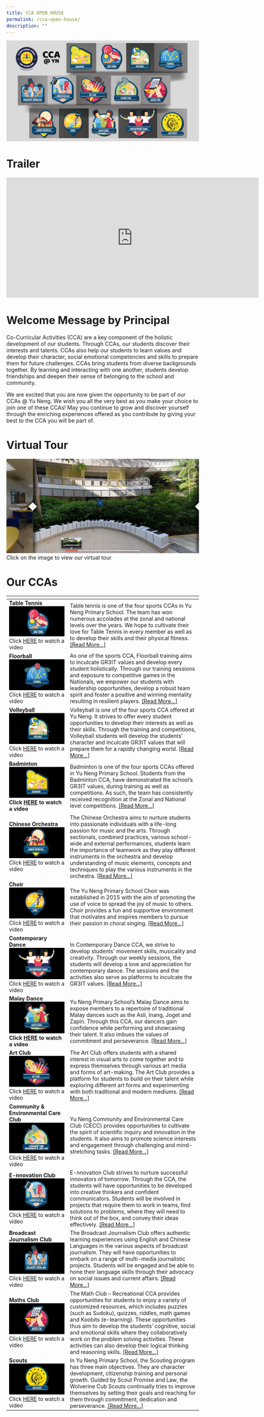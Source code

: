 ```yaml
---
title: CCA OPEN HOUSE
permalink: /cca-open-house/
description: ""
---
```

<img src="/images/WebsiteBanner_CCA-01.png">

<h1>Trailer</h1>

<iframe width="660" height="315" src="https://www.youtube.com/embed/w9feZvlDYw8" title="YouTube video player" frameborder="0" allow="accelerometer; autoplay; clipboard-write; encrypted-media; gyroscope; picture-in-picture" allowfullscreen></iframe>

<h1>Welcome Message by Principal</h1>

Co-Curricular Activities (CCA) are a key component of the holistic development of our students. Through CCAs, our students discover their interests and talents. CCAs also help our students to learn values and develop their character, social emotional competencies and skills to prepare them for future challenges.  CCAs bring students from diverse backgrounds together. By learning and interacting with one another, students develop friendships and deepen their sense of belonging to the school and community.

We are excited that you are now given the opportunity to be part of our CCAs @ Yu Neng.  We wish you all the very best as you make your choice to join one of these CCAs!  May you continue to grow and discover yourself through the enriching experiences offered as you contribute by giving your best to the CCA you will be part of.


<h1>Virtual Tour</h1>

<a href="https://app.lapentor.com/sphere/cca-venu-virtual-tour"><img src="/images/Virtual%20Tour.png"/></a>
Click on the image to view our virtual tour


<h1>Our CCAs</h1>

<table>
<thead>
  <tr>
    <th></th>
    <th></th>
  </tr>
</thead>
<tbody>
  <tr>
    <td><b>Table Tennis</b><br><img src="/images/Table%20Tennis.png"/>  Click <a href="https://youtu.be/2VhBypoDrek">HERE</a> to watch a video</td>
    <td>Table tennis is one of the four sports CCAs in Yu Neng Primary School. The team has won numerous accolades at the zonal and national levels over the years. We hope to cultivate their love for Table Tennis in every member as well as to develop their skills and their physical fitness. <a href="https://www.yunengpri.moe.edu.sg/table-tennis/">[Read More...]</a></td>
</tr>
  <tr>
    <td><b>Floorball</b><br><img src="/images/Floorball.png"/>  Click <a href=”https://youtu.be/GMh7Jge-qUo”>HERE</a> to watch a video</td>
    <td>As one of the sports CCA, Floorball training aims to inculcate GR3IT values and develop every student holistically. Through our training sessions and exposure to competitive games in the Nationals, we empower our students with leadership opportunities, develop a robust team spirit and foster a positive and winning mentality resulting in resilient players. <a href=”https://www.yunengpri.moe.edu.sg/floorball/”>[Read More...]</a></td>
 </tr>
  <tr>
    <td><b>Volleyball</b><br><img src="/images/Volleyball.png"/>  Click <a href="https://youtu.be/ZDlFa-xZNn4">HERE</a> to watch a video</td>
    <td> Volleyball is one of the four sports CCA offered at Yu Neng. It strives to offer every student opportunities to develop their interests as well as their skills. Through the training and competitions, Volleyball students will develop the students’ character and inculcate GR3IT values that will prepare them for a rapidly changing world. <a href="https://www.yunengpri.moe.edu.sg/volley-ball/">[Read More…]</a></td>
 </tr>
  <tr>
    <td><b>Badminton<b><br><img src="/images/badminton.png"/>  Click <a href="https://youtu.be/k-Kj91Ron20">HERE</a> to watch a video</td>
    <td>Badminton is one of the four sports CCAs offered in Yu Neng Primary School. Students from the Badminton CCA, have demonstrated the school’s GR3IT values, during training as well as competitions. As such, the team has consistently received recognition at the Zonal and National level competitions. <a href="https://www.yunengpri.moe.edu.sg/badminton/">[Read More...]</a></td>
  </tr>
  <tr>
    <td><b>Chinese Orchestra</b><br><img src="/images/CO.png"/>  Click <a href="https://youtu.be/kqh7tMvjSyc">HERE</a> to watch a video </td>
    <td>The Chinese Orchestra aims to nurture students into passionate individuals with a life-long passion for music and the arts. Through sectionals, combined practices, various school-wide and external performances, students learn the importance of teamwork as they play different instruments in the orchestra and develop understanding of music elements, concepts and techniques to play the various instruments in the orchestra. <a href="https://www.yunengpri.moe.edu.sg/chinese-orchestra/">[Read More...]</a></td>
  </tr>
  <tr>
    <td><b>Choir</b><br><img src="/images/choir.png"/>  Click <a href="https://youtu.be/lVRME1Jo2G0">HERE</a> to watch a video</td>
    <td>The Yu Neng Primary School Choir was established in 2015 with the aim of promoting the use of voice to spread the joy of music to others. Choir provides a fun and supportive environment that motivates and inspires members to pursue their passion in choral singing. <a href=”https://www.yunengpri.moe.edu.sg/choir/”>[Read More...]</a></td>
  </tr>
  <tr>
    <td><b>Contemporary Dance</b><br><img src="/images/Contemporary%20Dance.png"/>  Click <a href="https://youtu.be/cWLRgGeHC98">HERE</a> to watch a video</td>
    <td> In Contemporary Dance CCA, we strive to develop students’ movement skills, musicality and creativity. Through our weekly sessions, the students will develop a love and appreciation for contemporary dance. The sessions and the activities also serve as platforms to inculcate the GR3IT values. <a href=”https://www.yunengpri.moe.edu.sg/contemporary-dance/”>[Read More...]</a></td>
  </tr>
  <tr>
    <td><b>Malay Dance<b> <img src="/images/Malay%20Dance.png"/>  Click <a href="https://youtu.be/mXk_WTFAcUQ">HERE</a> to watch a video</td>
    <td>Yu Neng Primary School’s Malay Dance aims to expose members to a repertoire of traditional Malay dances such as the Asli, Inang, Joget and Zapin. Through this CCA, our dancers gain confidence while performing and showcasing their talent. It also imbues the values of commitment and perseverance. <a href="https://www.yunengpri.moe.edu.sg/malay-dance/">[Read More...]</a></td>
  </tr>
  <tr>
    <td><b>Art Club</b><br><img src="/images/Art%20Club.png"/>  Click <a href=”https://youtu.be/OcN93FsK1YE”>HERE</a> to watch a video</td>
    <td>The Art Club offers students with a shared interest in visual arts to come together and to express themselves through various art media and forms of art-making. The Art Club provides a platform for students to build on their talent while exploring different art forms and experimenting with both traditional and modern mediums. <a href=”https://www.yunengpri.moe.edu.sg/art-club/”>[Read More...]</a></td>
  </tr>
  <tr>
    <td><b>Community & Environmental Care Club</b><br><img src="/images/CECC.png"/>  Click <a href="https://youtu.be/pz5j_YeCofI">HERE</a> to watch a video</td>
    <td>Yu Neng Community and Environmental Care Club (CECC) provides opportunities to cultivate the spirit of scientific inquiry and innovation in the students. It also aims to promote science interests and engagement through challenging and mind-stretching tasks. <a href="https://www.yunengpri.moe.edu.sg/community-environmental-care-club/">[Read More...]</a></td>
  </tr>
  <tr>
    <td><b>E-nnovation Club</b><br><img src="/images/E-nnovation%20Club.png"/>  Click <a href="https://youtu.be/8hNyYMB_yYA">HERE</a> to watch a video</td>
    <td>E-nnovation Club strives to nurture successful innovators of tomorrow. Through the CCA, the students will have opportunities to be developed into creative thinkers and confident communicators. Students will be involved in projects that require them to work in teams, find solutions to problems, where they will need to think out of the box, and convey their ideas effectively. <a href="https://www.yunengpri.moe.edu.sg/e-nnovation-club">[Read More...]</a></td>
  </tr>
  <tr>
    <td><b>Broadcast Journalism Club</b><br><img src="/images/BJC.png"/>  Click <a href="https://youtu.be/fz4nqwwRCRk">HERE</a> to watch a video</td>
    <td>The Broadcast Journalism Club offers authentic learning experiences using English and Chinese Languages in the various aspects of broadcast journalism. They will have opportunities to embark on a range of multi-media journalistic projects. Students will be engaged and be able to hone their language skills through their advocacy on social issues and current affairs. <a href="https://www.yunengpri.moe.edu.sg/broadcast-journalism-club/">[Read More...]</a></td>
  </tr>
  <tr>
    <td><b>Maths Club</b><br><img src="/images/Maths.png"> Click <a href="https://youtu.be/tCq9wG3L2rI">HERE</a> to watch a video</td>
    <td>The Math Club – Recreational CCA provides opportunities for students to enjoy a variety of customized resources, which includes puzzles (such as Sudoku), quizzes, riddles, math games and Koobits (e-learning). These opportunities thus aim to develop the students’ cognitive, social and emotional skills where they collaboratively work on the problem solving activities. These activities can also develop their logical thinking and reasoning skills. <a href="https://www.yunengpri.moe.edu.sg/maths-club/">[Read More...]</a></td>
  </tr>
  <tr>
    <td><b>Scouts</b><br><img src="/images/Scouts.png"/>  Click <a href="https://youtu.be/5TG7oOT8t9g">HERE</a> to watch a video</td>
    <td>In Yu Neng Primary School, the Scouting program has three main objectives. They are character development, citizenship training and personal growth. Guided by Scout Promise and Law, the Wolverine Cub Scouts continually tries to improve themselves by setting their goals and reaching for them through commitment, dedication and perseverance. <a href="https://www.yunengpri.moe.edu.sg/uniformed-group/">[Read More...]</a></td>
  </tr>
</tbody>
</table>